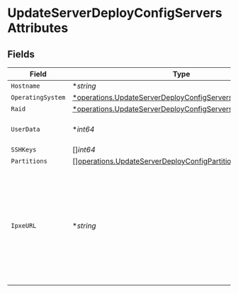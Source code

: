 # UpdateServerDeployConfigServersAttributes


## Fields

| Field                                                                                                                                          | Type                                                                                                                                           | Required                                                                                                                                       | Description                                                                                                                                    |
| ---------------------------------------------------------------------------------------------------------------------------------------------- | ---------------------------------------------------------------------------------------------------------------------------------------------- | ---------------------------------------------------------------------------------------------------------------------------------------------- | ---------------------------------------------------------------------------------------------------------------------------------------------- |
| `Hostname`                                                                                                                                     | **string*                                                                                                                                      | :heavy_minus_sign:                                                                                                                             | N/A                                                                                                                                            |
| `OperatingSystem`                                                                                                                              | [*operations.UpdateServerDeployConfigServersOperatingSystem](../../models/operations/updateserverdeployconfigserversoperatingsystem.md)        | :heavy_minus_sign:                                                                                                                             | N/A                                                                                                                                            |
| `Raid`                                                                                                                                         | [*operations.UpdateServerDeployConfigServersRaid](../../models/operations/updateserverdeployconfigserversraid.md)                              | :heavy_minus_sign:                                                                                                                             | N/A                                                                                                                                            |
| `UserData`                                                                                                                                     | **int64*                                                                                                                                       | :heavy_minus_sign:                                                                                                                             | User data to configure the server                                                                                                              |
| `SSHKeys`                                                                                                                                      | []*int64*                                                                                                                                      | :heavy_minus_sign:                                                                                                                             | N/A                                                                                                                                            |
| `Partitions`                                                                                                                                   | [][operations.UpdateServerDeployConfigPartitions](../../models/operations/updateserverdeployconfigpartitions.md)                               | :heavy_minus_sign:                                                                                                                             | N/A                                                                                                                                            |
| `IpxeURL`                                                                                                                                      | **string*                                                                                                                                      | :heavy_minus_sign:                                                                                                                             | URL where iPXE script is stored on, necessary for custom image deployments. This attribute is required when operating system iPXE is selected. |